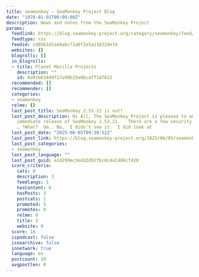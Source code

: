 ```yaml
---
title: seamonkey – SeaMonkey Project Blog
date: "1970-01-01T00:00:00Z"
description: News and notes from the SeaMonkey Project
params:
  feedlink: https://blog.seamonkey-project.org/category/seamonkey/feed/
  feedtype: rss
  feedid: cd8561d2a44abc71a6f2e5a21832de74
  websites: {}
  blogrolls: []
  in_blogrolls:
  - title: Planet Mozilla Projects
    description: ""
    id: 8a91b63449f17a90b25e8bcaff1d7612
  recommended: []
  recommender: []
  categories:
  - seamonkey
  relme: {}
  last_post_title: SeaMonkey 2.53.21 is out!
  last_post_description: Hi All, The SeaMonkey Project is pleased to announce the
    immediate release of SeaMonkey 2.53.21.   There are a few security updates and
    … *What?  Um.. No,  I didn’t see it.  I did look at
  last_post_date: "2025-06-05T09:30:52Z"
  last_post_link: https://blog.seamonkey-project.org/2025/06/05/seamonkey-2-53-21-is-out/
  last_post_categories:
  - seamonkey
  last_post_language: ""
  last_post_guid: a1d299ec3edd2d92fbc8c4a1486cf420
  score_criteria:
    cats: 0
    description: 3
    feedlangs: 1
    hasContent: 0
    hasPosts: 3
    postcats: 1
    promoted: 5
    promotes: 0
    relme: 0
    title: 3
    website: 0
  score: 16
  ispodcast: false
  isnoarchive: false
  innetwork: true
  language: en
  postcount: 10
  avgpostlen: 0
---
```

